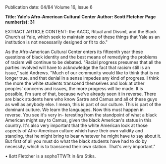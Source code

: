 Publication date: 04/84
Volume 16, Issue 6

**Title: Yale's Afro-American Cultural Center**
**Author: Scott Fletcher**
**Page number(s): 31**

EXTRACT ARTICLE CONTENT:
the AACC, Ritual and Dissml, and the 
Black Church at Yale, which seek to 
maintain some of these things that Yale 
as an institution is not necessarily 
designed or fit to do." 

As 
the 
Afro-American Cultural 
Center enters its fifteenth year these 
questions of black identity and the best 
means of remedying the problems of 
racism will continue to be debated. 
"Racial progress presumes that all the 
parties involved will have to acknowledge
the fact that racism still is an 
issue," said Andrews. "Much of our 
community would like to think that 
is no longer true, and that denial in a 
sense impedes any kind of progress. I 
think the more the white students transcend
themselves and look at other 
peoples' concerns and issues, the more 
progress will be made. It is possible, I'm 
sure of that, because we've already seen 
it in reverse. There are black students 
here who know Sartre and Camus and 
all of these guys as well as anybody else. 
I mean, this is part of our culture. This 
is part of the dominant culture. We 
learn the languages. Now this must 
happen in reverse. You see it's very in-
teresting from the standpoint of what a 
black American might say to Camus, 
given the black American's status in this 
country. It's also very important that 
the white American look at those 
aspects of Afro-American culture which 
have their own validity and standing, 
that he might bring to bear whatever he 
might have to say about it. But first of 
all you must do what the black students 
have had to do by necessity, which is to 
transcend their own station. That's very 
important." 

• 
&ott Fletcher is a sophoTTWTt in &ra Stiks.